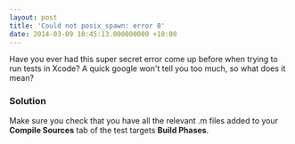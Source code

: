 ```yaml
---
layout: post
title: 'Could not posix_spawn: error 8'
date: 2014-03-09 10:45:13.000000000 +10:00
---
```

Have you ever had this super secret error come up before when trying to run tests in Xcode? A quick google won't tell you too much, so what does it mean?

### Solution
Make sure you check that you have all the relevant .m files added to your **Compile Sources** tab of the test targets **Build Phases**.
